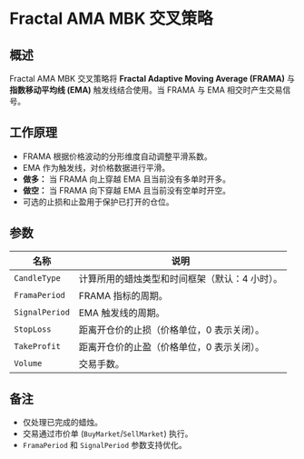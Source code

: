 # Fractal AMA MBK 交叉策略

## 概述
Fractal AMA MBK 交叉策略将 **Fractal Adaptive Moving Average (FRAMA)** 与 **指数移动平均线 (EMA)** 触发线结合使用。当 FRAMA 与 EMA 相交时产生交易信号。

## 工作原理
- FRAMA 根据价格波动的分形维度自动调整平滑系数。
- EMA 作为触发线，对价格数据进行平滑。
- **做多：** 当 FRAMA 向上穿越 EMA 且当前没有多单时开多。
- **做空：** 当 FRAMA 向下穿越 EMA 且当前没有空单时开空。
- 可选的止损和止盈用于保护已打开的仓位。

## 参数
| 名称 | 说明 |
| --- | --- |
| `CandleType` | 计算所用的蜡烛类型和时间框架（默认：4 小时）。 |
| `FramaPeriod` | FRAMA 指标的周期。 |
| `SignalPeriod` | EMA 触发线的周期。 |
| `StopLoss` | 距离开仓价的止损（价格单位，0 表示关闭）。 |
| `TakeProfit` | 距离开仓价的止盈（价格单位，0 表示关闭）。 |
| `Volume` | 交易手数。 |

## 备注
- 仅处理已完成的蜡烛。
- 交易通过市价单 (`BuyMarket`/`SellMarket`) 执行。
- `FramaPeriod` 和 `SignalPeriod` 参数支持优化。
